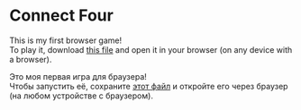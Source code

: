 # Connect Four
This is my first browser game!<br>
To play it, download <a href="https://raw.githubusercontent.com/Sribnyak/connect-four-js/main/connect_four_js.html">this file</a> and open it in your browser (on any device with a browser).

Это моя первая игра для браузера!<br>
Чтобы запустить её, сохраните <a href="https://raw.githubusercontent.com/Sribnyak/connect-four-js/main/connect_four_js.html">этот файл</a> и откройте его через браузер (на любом устройстве с браузером).
